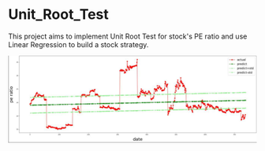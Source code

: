 # Unit_Root_Test
This project aims to implement Unit Root Test for stock's PE ratio and use Linear Regression to build a stock strategy.

![alt text](https://github.com/yueeeeeee87/Unit_Root_Test/blob/main/unitroot.jpg?raw=true)
